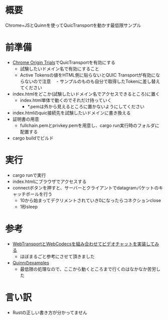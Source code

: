 # 概要
Chrome+JSとQuinnを使ってQuicTransportを動かす最低限サンプル

# 前準備
- [Chrome Origin Trials](https://developers.chrome.com/origintrials/#/trials/active)でQuicTransportを有効にする
  - 試験したいドメイン名で有効にすること
  - Active Tokensの値をHTML側に貼らないとQUIC Transportが有効にならないので注意
　- サンプルのものも自分で取得したTokenに差し替えてください
- index.htmlをどこか(試験したいドメイン名でアクセスできるところ)に置く
  - index.html単体で動くのでそれだけ持っていく
    - *.pemは外から見えるところに置かないようにしてください
- index.htmlのquic接続先を試験したいドメインに書き換える
- 証明書の用意
  - fullchain.pemとprivkey.pemを用意し、cargo run実行時のフォルダに配置する
- cargo buildでビルド

# 実行  
- cargo runで実行
- index.htmlにブラウザでアクセスする
- connectボタンを押すと、サーバーとクライアントでdatagramパケットのキャッチボールを行う
  - 10から始まってデクリメントされていき0になったらコネクションclose
  - 1秒sleep

# 参考
- [WebTransportとWebCodecsを組み合わせてビデオチャットを実装してみる](https://qiita.com/yuki_uchida/items/b177ec07ac0379950e58)
  - ほぼまるごと参考にさせて頂きました
- [Quinnのexamples](https://github.com/quinn-rs/quinn/blob/main/quinn/examples/connection.rs)
  - 最低限の処理なので、ここから動くところまで行くのはなかなか苦労した

# 言い訳
- Rustの正しい書き方が分かってません